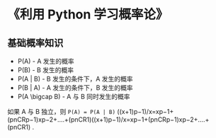 # 《利用 Python 学习概率论》

## 基础概率知识

* P(A) - A 发生的概率
* P(B) - B 发生的概率
* P(A | B) - B 发生的条件下，A 发生的概率
* P(B | A) - A 发生的条件下，B 发生的概率
* P(A \bigcap B) - A 与 B 同时发生的概率

如果 A 与 B 独立，则 `P(A) = P(A | B)`
​
​((x+1)p−1)/x=xp−1+(pnCRp−1)xp−2+....+(pnCR1)((x+1)p−1)/x=xp−1+(pnCRp−1)xp−2+....+(pnCR1) .